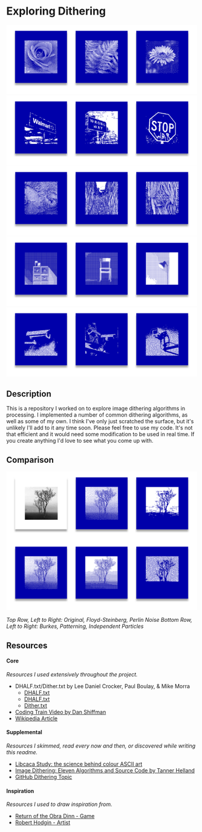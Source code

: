 # Exploring Dithering

![Image showing Floyd-Steinberg algorithm output.](./readme/floyd.png)
![Image showing Perlin Noise algorithm output.](./readme/perlin.png)
![Image showing Burkes algorithm output.](./readme/burkes.png)
![Image showing Patterning algorithm output.](./readme/patterning.png)
![Image showing Independent Particles algorithm output.](./readme/particles.png)

## Description

This is a repository I worked on to explore image dithering algorithms in processing. I implemented a number of common dithering algorithms, as well as some of my own. I think I've only just scratched the surface, but it's unlikely I'll add to it any time soon. Please feel free to use my code. It's not that efficient and it would need some modification to be used in real time. If you create anything I'd love to see what you come up with.

## Comparison

![Image comparing the output from all algorithms.](./readme/all.png)

*Top Row, Left to Right: Original, Floyd-Steinberg, Perlin Noise*
*Bottom Row, Left to Right: Burkes, Patterning, Independent Particles*

## Resources
#### Core
*Resources I used extensively throughout the project.*
- DHALF.txt/Dither.txt by Lee Daniel Crocker, Paul Boulay, & Mike Morra
    - [DHALF.txt](http://www.efg2.com/Lab/Library/ImageProcessing/DHALF.TXT)
    - [DHALF.txt](https://github.com/SixLabors/ImageSharp/blob/master/src/ImageSharp/Processing/Processors/Dithering/DHALF.TXT)
    - [Dither.txt](https://github.com/SixLabors/ImageSharp/blob/master/src/ImageSharp/Processing/Processors/Dithering/DITHER.TXT)
- [Coding Train Video by Dan Shiffman](https://thecodingtrain.com/CodingChallenges/090-floyd-steinberg-dithering.html)
- [Wikipedia Article](https://en.wikipedia.org/wiki/Dither)

#### Supplemental
*Resources I skimmed, read every now and then, or discovered while writing this readme.*
- [Libcaca Study: the science behind colour ASCII art](http://caca.zoy.org/study/index.html)
- [Image Dithering: Eleven Algorithms and Source Code by Tanner Helland](http://www.tannerhelland.com/4660/dithering-eleven-algorithms-source-code/)
- [GitHub Dithering Topic](https://github.com/topics/dithering)

#### Inspiration
*Resources I used to draw inspiration from.*
- [Return of the Obra Dinn - Game](https://obradinn.com/)
- [Robert Hodgin - Artist](http://roberthodgin.com/portfolio/stippling/)
